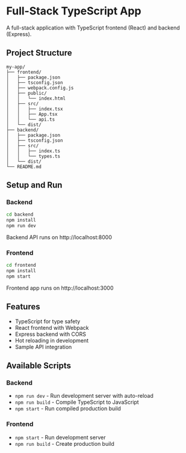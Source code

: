 # Full-Stack TypeScript App

A full-stack application with TypeScript frontend (React) and backend (Express).

## Project Structure

```
my-app/
├── frontend/
│   ├── package.json
│   ├── tsconfig.json
│   ├── webpack.config.js
│   ├── public/
│   │   └── index.html
│   ├── src/
│   │   ├── index.tsx
│   │   ├── App.tsx
│   │   └── api.ts
│   └── dist/
├── backend/
│   ├── package.json
│   ├── tsconfig.json
│   ├── src/
│   │   ├── index.ts
│   │   └── types.ts
│   └── dist/
└── README.md
```

## Setup and Run

### Backend

```bash
cd backend
npm install
npm run dev
```

Backend API runs on http://localhost:8000

### Frontend

```bash
cd frontend
npm install
npm start
```

Frontend app runs on http://localhost:3000

## Features

- TypeScript for type safety
- React frontend with Webpack
- Express backend with CORS
- Hot reloading in development
- Sample API integration

## Available Scripts

### Backend
- `npm run dev` - Run development server with auto-reload
- `npm run build` - Compile TypeScript to JavaScript
- `npm start` - Run compiled production build

### Frontend
- `npm start` - Run development server
- `npm run build` - Create production build
